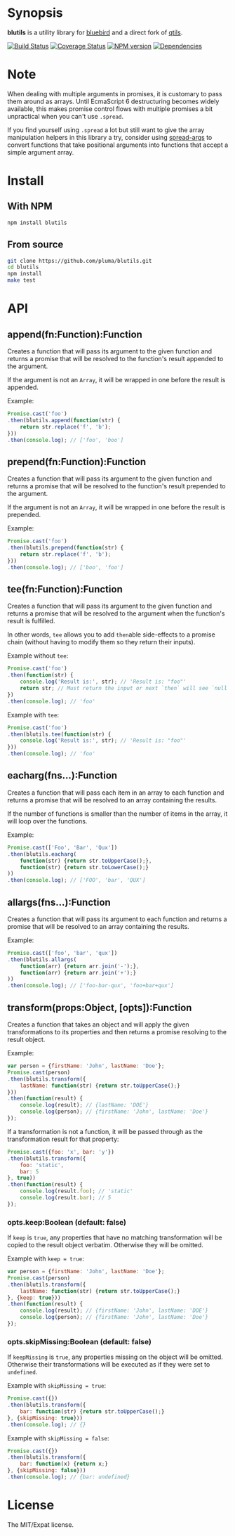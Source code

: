 # Synopsis

**blutils** is a utility library for [bluebird](https://github.com/petkaantonov/bluebird) and a direct fork of [qtils](https://github.com/pluma/qtils).

[![Build Status](https://travis-ci.org/pluma/blutils.png?branch=master)](https://travis-ci.org/pluma/blutils) [![Coverage Status](https://coveralls.io/repos/pluma/blutils/badge.png?branch=master)](https://coveralls.io/r/pluma/blutils?branch=master) [![NPM version](https://badge.fury.io/js/blutils.png)](http://badge.fury.io/js/blutils) [![Dependencies](https://david-dm.org/pluma/blutils.png)](https://david-dm.org/pluma/blutils)

# Note

When dealing with multiple arguments in promises, it is customary to pass them around as arrays. Until EcmaScript 6 destructuring becomes widely available, this makes promise control flows with multiple promises a bit unpractical when you can't use `.spread`.

If you find yourself using `.spread` a lot but still want to give the array manipulation helpers in this library a try, consider using [spread-args](https://github.com/pluma/spread-args) to convert functions that take positional arguments into functions that accept a simple argument array.

# Install

## With NPM

```sh
npm install blutils
```

## From source

```sh
git clone https://github.com/pluma/blutils.git
cd blutils
npm install
make test
```

# API

## append(fn:Function):Function

Creates a function that will pass its argument to the given function and returns a promise that will be resolved to the function's result appended to the argument.

If the argument is not an `Array`, it will be wrapped in one before the result is appended.

Example:

```javascript
Promise.cast('foo')
.then(blutils.append(function(str) {
    return str.replace('f', 'b');
}))
.then(console.log); // ['foo', 'boo']
```

## prepend(fn:Function):Function

Creates a function that will pass its argument to the given function and returns a promise that will be resolved to the function's result prepended to the argument.

If the argument is not an `Array`, it will be wrapped in one before the result is prepended.

Example:

```javascript
Promise.cast('foo')
.then(blutils.prepend(function(str) {
    return str.replace('f', 'b');
}))
.then(console.log); // ['boo', 'foo']
```

## tee(fn:Function):Function

Creates a function that will pass its argument to the given function and returns a promise that will be resolved to the argument when the function's result is fulfilled.

In other words, `tee` allows you to add `then`able side-effects to a promise chain (without having to modify them so they return their inputs).

Example without `tee`:

```javascript
Promise.cast('foo')
.then(function(str) {
    console.log('Result is:', str); // 'Result is: "foo"'
    return str; // Must return the input or next `then` will see `null`
})
.then(console.log); // 'foo'
```

Example with `tee`:

```javascript
Promise.cast('foo')
.then(blutils.tee(function(str) {
    console.log('Result is:', str); // 'Result is: "foo"'
}))
.then(console.log); // 'foo'
```

## eacharg(fns...):Function

Creates a function that will pass each item in an array to each function and returns a promise that will be resolved to an array containing the results.

If the number of functions is smaller than the number of items in the array, it will loop over the functions.

Example:

```javascript
Promise.cast(['Foo', 'Bar', 'Qux'])
.then(blutils.eacharg(
    function(str) {return str.toUpperCase();},
    function(str) {return str.toLowerCase();}
))
.then(console.log); // ['FOO', 'bar', 'QUX']
```

## allargs(fns...):Function

Creates a function that will pass its argument to each function and returns a promise that will be resolved to an array containing the results.

Example:

```javascript
Promise.cast(['foo', 'bar', 'qux'])
.then(blutils.allargs(
    function(arr) {return arr.join('-');},
    function(arr) {return arr.join('+');}
))
.then(console.log); // ['foo-bar-qux', 'foo+bar+qux']
```

## transform(props:Object, [opts]):Function

Creates a function that takes an object and will apply the given transformations to its properties and then returns a promise resolving to the result object.

Example:

```javascript
var person = {firstName: 'John', lastName: 'Doe'};
Promise.cast(person)
.then(blutils.transform({
    lastName: function(str) {return str.toUpperCase();}
}))
.then(function(result) {
    console.log(result); // {lastName: 'DOE'}
    console.log(person); // {firstName: 'John', lastName: 'Doe'}
});
```

If a transformation is not a function, it will be passed through as the transformation result for that property:

```javascript
Promise.cast({foo: 'x', bar: 'y'})
.then(blutils.transform({
    foo: 'static',
    bar: 5
}, true))
.then(function(result) {
    console.log(result.foo); // 'static'
    console.log(result.bar); // 5
});
```

### opts.keep:Boolean (default: false)

If `keep` is `true`, any properties that have no matching transformation will be copied to the result object verbatim. Otherwise they will be omitted.

Example with `keep = true`:

```javascript
var person = {firstName: 'John', lastName: 'Doe'};
Promise.cast(person)
.then(blutils.transform({
    lastName: function(str) {return str.toUpperCase();}
}, {keep: true}))
.then(function(result) {
    console.log(result); // {firstName: 'John', lastName: 'DOE'}
    console.log(person); // {firstName: 'John', lastName: 'Doe'}
});
```

### opts.skipMissing:Boolean (default: false)

If `keepMissing` is `true`, any properties missing on the object will be omitted. Otherwise their transformations will be executed as if they were set to `undefined`.

Example with `skipMissing = true`:

```javascript
Promise.cast({})
.then(blutils.transform({
    bar: function(str) {return str.toUpperCase();}
}, {skipMissing: true}))
.then(console.log); // {}
```

Example with `skipMissing = false`:

```javascript
Promise.cast({})
.then(blutils.transform({
    bar: function(x) {return x;}
}, {skipMissing: false}))
.then(console.log); // {bar: undefined}
```

# License

The MIT/Expat license.